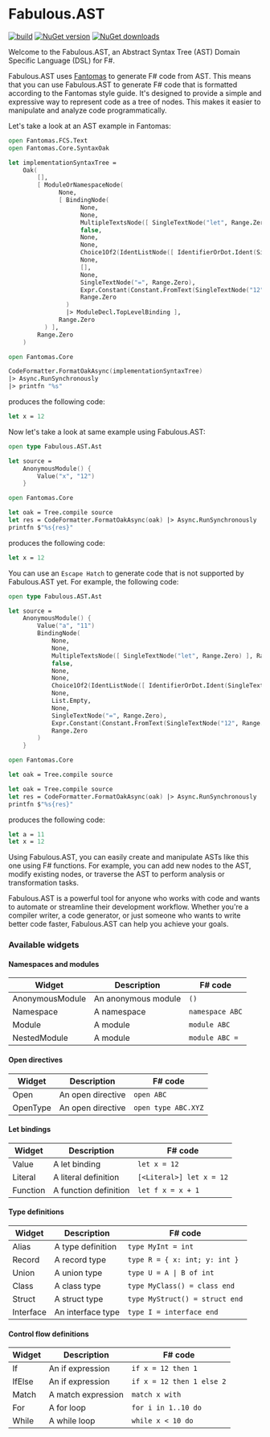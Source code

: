 # Fabulous.AST
[![build](https://img.shields.io/github/actions/workflow/status/edgarfgp/Fabulous.AST/build.yml?branch=main)](https://github.com/edgarfgp/Fabulous.AST/actions/workflows/build.yml) [![NuGet version](https://img.shields.io/nuget/v/Fabulous.AST)](https://www.nuget.org/packages/Fabulous.Avalonia) [![NuGet downloads](https://img.shields.io/nuget/dt/Fabulous.AST)](https://www.nuget.org/packages/Fabulous.AST)

Welcome to the Fabulous.AST, an Abstract Syntax Tree (AST) Domain Specific Language (DSL) for F#.

Fabulous.AST uses [Fantomas](https://fsprojects.github.io/fantomas/docs/end-users/GeneratingCode.html) to generate F# code from AST. This means that you can use Fabulous.AST to generate F# code that is formatted according to the Fantomas style guide. It's designed to provide a simple and expressive way to represent code as a tree of nodes. This makes it easier to manipulate and analyze code programmatically.

Let's take a look at an AST example in Fantomas:

```fsharp
open Fantomas.FCS.Text
open Fantomas.Core.SyntaxOak

let implementationSyntaxTree =
    Oak(
        [],
        [ ModuleOrNamespaceNode(
              None,
              [ BindingNode(
                    None,
                    None,
                    MultipleTextsNode([ SingleTextNode("let", Range.Zero) ], Range.Zero),
                    false,
                    None,
                    None,
                    Choice1Of2(IdentListNode([ IdentifierOrDot.Ident(SingleTextNode("x", Range.Zero)) ], Range.Zero)),
                    None,
                    [],
                    None,
                    SingleTextNode("=", Range.Zero),
                    Expr.Constant(Constant.FromText(SingleTextNode("12", Range.Zero))),
                    Range.Zero
                )
                |> ModuleDecl.TopLevelBinding ],
              Range.Zero
          ) ],
        Range.Zero
    )

open Fantomas.Core

CodeFormatter.FormatOakAsync(implementationSyntaxTree)
|> Async.RunSynchronously
|> printfn "%s"
```
produces the following code:

```fsharp
let x = 12
```

Now let's take a look at same example using Fabulous.AST:

```fsharp
open type Fabulous.AST.Ast

let source = 
    AnonymousModule() { 
        Value("x", "12")
    }

open Fantomas.Core

let oak = Tree.compile source
let res = CodeFormatter.FormatOakAsync(oak) |> Async.RunSynchronously
printfn $"%s{res}"
```
produces the following code:

```fsharp
let x = 12
```

You can use an `Escape Hatch` to generate code that is not supported by Fabulous.AST yet. For example, the following code:

```fsharp
open type Fabulous.AST.Ast

let source = 
    AnonymousModule() { 
        Value("a", "11")
        BindingNode(
            None,
            None,
            MultipleTextsNode([ SingleTextNode("let", Range.Zero) ], Range.Zero),
            false,
            None,
            None,
            Choice1Of2(IdentListNode([ IdentifierOrDot.Ident(SingleTextNode("x", Range.Zero)) ], Range.Zero)),
            None,
            List.Empty,
            None,
            SingleTextNode("=", Range.Zero),
            Expr.Constant(Constant.FromText(SingleTextNode("12", Range.Zero))),
            Range.Zero
        )
    }

open Fantomas.Core

let oak = Tree.compile source

let oak = Tree.compile source
let res = CodeFormatter.FormatOakAsync(oak) |> Async.RunSynchronously
printfn $"%s{res}"
```
produces the following code:

```fsharp
let a = 11
let x = 12
```

Using Fabulous.AST, you can easily create and manipulate ASTs like this one using F# functions. For example, you can add new nodes to the AST, modify existing nodes, or traverse the AST to perform analysis or transformation tasks.

Fabulous.AST is a powerful tool for anyone who works with code and wants to automate or streamline their development workflow. Whether you're a compiler writer, a code generator, or just someone who wants to write better code faster, Fabulous.AST can help you achieve your goals.

### Available widgets

#### Namespaces and modules

| Widget          | Description         | F# code             |
|-----------------|---------------------|---------------------|
| AnonymousModule | An anonymous module | ```()```            |
| Namespace       | A namespace         | ```namespace ABC``` |
| Module          | A module            | ```module ABC```    |
| NestedModule    | A module            | ```module ABC =```  |

#### Open directives

| Widget   | Description         | F# code                 |
|----------|---------------------|-------------------------|
| Open     | An open directive   | ```open ABC```          |
| OpenType | An open directive   | ```open type ABC.XYZ``` |

#### Let bindings

| Widget   | Description           | F# code                         |
|----------|-----------------------|---------------------------------|
| Value    | A let binding         | ```let x = 12```                |
| Literal  | A literal definition  | ```[<Literal>] let x = 12```    |
| Function | A function definition | ```let f x = x + 1```           |

#### Type definitions

| Widget    | Description       | F# code                            |
|-----------|-------------------|------------------------------------|
| Alias     | A type definition | ```type MyInt = int```             |
| Record    | A record type     | ```type R = { x: int; y: int }```  |
| Union     | A union type      | ```type U = A \| B of int```       |
| Class     | A class type      | ```type MyClass() = class end```   |
| Struct    | A struct type     | ```type MyStruct() = struct end``` |
| Interface | An interface type | ```type I = interface end```       |

#### Control flow definitions

| Widget     | Description        | F# code                       |
|------------|--------------------|-------------------------------|
| If         | An if expression   | ```if x = 12 then 1```        |
| IfElse     | An if expression   | ```if x = 12 then 1 else 2``` |
| Match      | A match expression | ```match x with```            |
| For        | A for loop         | ```for i in 1..10 do```       |
| While      | A while loop       | ```while x < 10 do```         |
